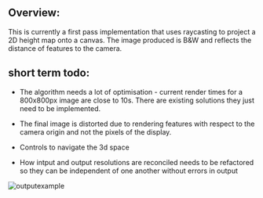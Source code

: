 ## Overview:

This is currently a first pass implementation that uses raycasting to project a 2D height map onto a canvas. The image produced is B&W and reflects the distance of features to the camera.

## short term todo:

-  The algorithm needs a lot of optimisation - current render times for a 800x800px image are close to 10s. There are existing solutions they just need to be implemented.

-  The final image is distorted due to rendering features with respect to the camera origin and not the pixels of the display.

-  Controls to navigate the 3d space

-  How intput and output resolutions are reconciled needs to be refactored so they can be independent of one another without errors in output

![outputexample](https://github.com/user-attachments/assets/6a71e347-e621-4553-97ba-0e33087afea6)

